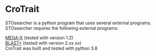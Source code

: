 # CroTrait

STOsearcher is a python program that uses several external programs. STOsearcher requires the following external programs:<br>

[MEGA-X](https://www.megasoftware.net/) (tested with version 1.2)<br>
[BLAST+](https://blast.ncbi.nlm.nih.gov/) (tested with version 2.xx.xx)<br>
CroTrait was built and tested with python 3.8 <br>


